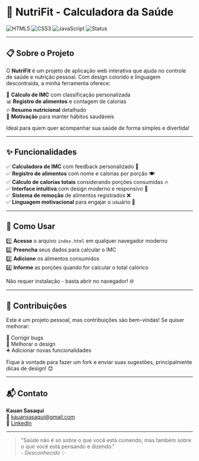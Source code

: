 # 🥗 NutriFit - Calculadora da Saúde

![HTML5](https://img.shields.io/badge/HTML5-E34F26?logo=html5&logoColor=white)
![CSS3](https://img.shields.io/badge/CSS3-1572B6?logo=css3&logoColor=white)
![JavaScript](https://img.shields.io/badge/JavaScript-F7DF1E?logo=javascript&logoColor=black)
![Status](https://img.shields.io/badge/status-finalizado-brightgreen)

---

## 📋 Sobre o Projeto

O **NutriFit** é um projeto de aplicação web interativa que ajuda no controle de saúde e nutrição pessoal. Com design colorido e linguagem descontraída, a minha ferramenta oferece:

🍎 **Cálculo de IMC** com classificação personalizada  
📊 **Registro de alimentos** e contagem de calorias  
🔥 **Resumo nutricional** detalhado  
💪 **Motivação** para manter hábitos saudáveis  

Ideal para quem quer acompanhar sua saúde de forma simples e divertida!

---

## ✨ Funcionalidades

✅ **Calculadora de IMC** com feedback personalizado 🧮  
✅ **Registro de alimentos** com nome e calorias por porção 🍽️  
✅ **Cálculo de calorias totais** considerando porções consumidas 🔥  
✅ **Interface intuitiva** com design moderno e responsivo 🎨  
✅ **Sistema de remoção** de alimentos registrados ❌  
✅ **Linguagem motivacional** para engajar o usuário 💪  

---

## 🚀 Como Usar

1️⃣ **Acesse** o arquivo `index.html` em qualquer navegador moderno  
2️⃣ **Preencha** seus dados para calcular o IMC  
3️⃣ **Adicione** os alimentos consumidos  
4️⃣ **Informe** as porções quando for calcular o total calórico  

Não requer instalação - basta abrir no navegador! 🌐

---

## 🤝 Contribuições

Este é um projeto pessoal, mas contribuições são bem-vindas! Se quiser melhorar:

🔧 Corrigir bugs  
🎨 Melhorar o design  
➕ Adicionar novas funcionalidades  

Fique à vontade para fazer um fork e enviar suas sugestões, principalmente dicas de design! 😊

---

## 📬 Contato

**Kauan Sasaqui**  
📧 [kauansasaqui@gmail.com](mailto:kauansasaqui@gmail.com)  
💼 [LinkedIn](https://www.linkedin.com/in/kgcs002)  

---

> "Saúde não é só sobre o que você está comendo, mas também sobre o que você está pensando e dizendo."  
> *- Desconhecido* ✨
